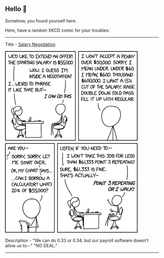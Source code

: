 ## Hello 👀

Somehow, you found yourself here.

Here, have a random XKCD comic for your troubles:

-----------------------------------

Title - [Salary Negotiation](https://xkcd.com/2597)

![Salary Negotiation](./random_comic.png)

Description - "We can do 0.33 or 0.34, but our payroll software doesn't allow us to--" "NO DEAL."

-----------------------------------